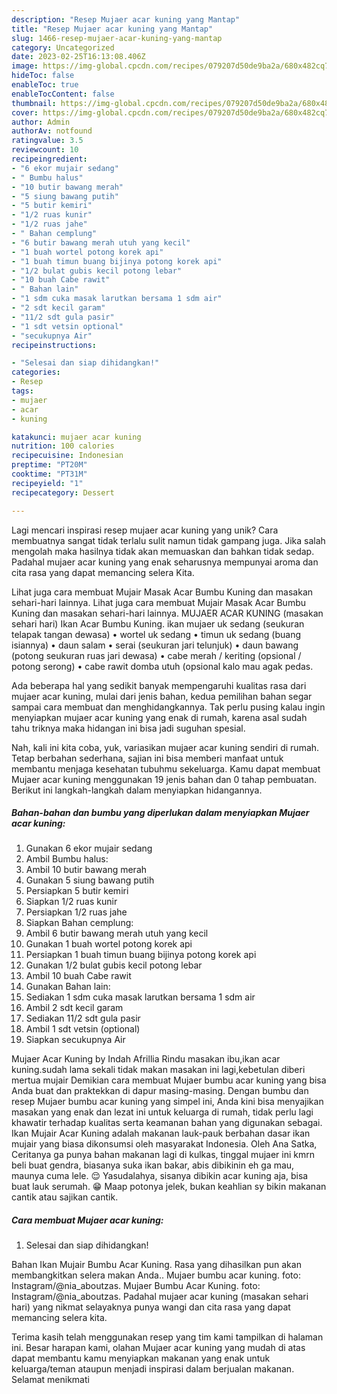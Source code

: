 ```yaml
---
description: "Resep Mujaer acar kuning yang Mantap"
title: "Resep Mujaer acar kuning yang Mantap"
slug: 1466-resep-mujaer-acar-kuning-yang-mantap
category: Uncategorized
date: 2023-02-25T16:13:08.406Z
image: https://img-global.cpcdn.com/recipes/079207d50de9ba2a/680x482cq70/mujaer-acar-kuning-foto-resep-utama.jpg
hideToc: false
enableToc: true
enableTocContent: false
thumbnail: https://img-global.cpcdn.com/recipes/079207d50de9ba2a/680x482cq70/mujaer-acar-kuning-foto-resep-utama.jpg
cover: https://img-global.cpcdn.com/recipes/079207d50de9ba2a/680x482cq70/mujaer-acar-kuning-foto-resep-utama.jpg
author: Admin
authorAv: notfound
ratingvalue: 3.5
reviewcount: 10
recipeingredient:
- "6 ekor mujair sedang"
- " Bumbu halus"
- "10 butir bawang merah"
- "5 siung bawang putih"
- "5 butir kemiri"
- "1/2 ruas kunir"
- "1/2 ruas jahe"
- " Bahan cemplung"
- "6 butir bawang merah utuh yang kecil"
- "1 buah wortel potong korek api"
- "1 buah timun buang bijinya potong korek api"
- "1/2 bulat gubis kecil potong lebar"
- "10 buah Cabe rawit"
- " Bahan lain"
- "1 sdm cuka masak larutkan bersama 1 sdm air"
- "2 sdt kecil garam"
- "11/2 sdt gula pasir"
- "1 sdt vetsin optional"
- "secukupnya Air"
recipeinstructions:

- "Selesai dan siap dihidangkan!"
categories:
- Resep
tags:
- mujaer
- acar
- kuning

katakunci: mujaer acar kuning 
nutrition: 100 calories
recipecuisine: Indonesian
preptime: "PT20M"
cooktime: "PT31M"
recipeyield: "1"
recipecategory: Dessert

---
```





Lagi mencari inspirasi resep mujaer acar kuning yang unik? Cara membuatnya sangat tidak terlalu sulit namun tidak gampang juga. Jika salah mengolah maka hasilnya tidak akan memuaskan dan bahkan tidak sedap. Padahal mujaer acar kuning yang enak seharusnya mempunyai aroma dan cita rasa yang dapat memancing selera Kita.





Lihat juga cara membuat Mujair Masak Acar Bumbu Kuning dan masakan sehari-hari lainnya. Lihat juga cara membuat Mujair Masak Acar Bumbu Kuning dan masakan sehari-hari lainnya. MUJAER ACAR KUNING (masakan sehari hari) Ikan Acar Bumbu Kuning. ikan mujaer uk sedang (seukuran telapak tangan dewasa) • wortel uk sedang • timun uk sedang (buang isiannya) • daun salam • serai (seukuran jari telunjuk) • daun bawang (potong seukuran ruas jari dewasa) • cabe merah / keriting (opsional / potong serong) • cabe rawit domba utuh (opsional kalo mau agak pedas.

Ada beberapa hal yang sedikit banyak mempengaruhi kualitas rasa dari mujaer acar kuning, mulai dari jenis bahan, kedua pemilihan bahan segar sampai cara membuat dan menghidangkannya. Tak perlu pusing kalau ingin menyiapkan mujaer acar kuning yang enak di rumah, karena asal sudah tahu triknya maka hidangan ini bisa jadi suguhan spesial.






Nah, kali ini kita coba, yuk, variasikan mujaer acar kuning sendiri di rumah. Tetap berbahan sederhana, sajian ini bisa memberi manfaat untuk membantu menjaga kesehatan tubuhmu sekeluarga. Kamu dapat membuat Mujaer acar kuning menggunakan 19 jenis bahan dan 0 tahap pembuatan. Berikut ini langkah-langkah dalam menyiapkan hidangannya.

<!--inarticleads1-->

##### Bahan-bahan dan bumbu yang diperlukan dalam menyiapkan Mujaer acar kuning:

1. Gunakan 6 ekor mujair sedang
1. Ambil  Bumbu halus:
1. Ambil 10 butir bawang merah
1. Gunakan 5 siung bawang putih
1. Persiapkan 5 butir kemiri
1. Siapkan 1/2 ruas kunir
1. Persiapkan 1/2 ruas jahe
1. Siapkan  Bahan cemplung:
1. Ambil 6 butir bawang merah utuh yang kecil
1. Gunakan 1 buah wortel potong korek api
1. Persiapkan 1 buah timun buang bijinya potong korek api
1. Gunakan 1/2 bulat gubis kecil potong lebar
1. Ambil 10 buah Cabe rawit
1. Gunakan  Bahan lain:
1. Sediakan 1 sdm cuka masak larutkan bersama 1 sdm air
1. Ambil 2 sdt kecil garam
1. Sediakan 11/2 sdt gula pasir
1. Ambil 1 sdt vetsin (optional)
1. Siapkan secukupnya Air


Mujaer Acar Kuning by Indah Afrillia Rindu masakan ibu,ikan acar kuning.sudah lama sekali tidak makan masakan ini lagi,kebetulan diberi mertua mujair Demikian cara membuat Mujaer bumbu acar kuning yang bisa Anda buat dan praktekkan di dapur masing-masing. Dengan bumbu dan resep Mujaer bumbu acar kuning yang simpel ini, Anda kini bisa menyajikan masakan yang enak dan lezat ini untuk keluarga di rumah, tidak perlu lagi khawatir terhadap kualitas serta keamanan bahan yang digunakan sebagai. Ikan Mujair Acar Kuning adalah makanan lauk-pauk berbahan dasar ikan mujair yang biasa dikonsumsi oleh masyarakat Indonesia. Oleh Ana Satka, Ceritanya ga punya bahan makanan lagi di kulkas, tinggal mujaer ini kmrn beli buat gendra, biasanya suka ikan bakar, abis dibikinin eh ga mau, maunya cuma lele. 😌 Yasudalahya, sisanya dibikin acar kuning aja, bisa buat lauk serumah. 😁 Maap potonya jelek, bukan keahlian sy bikin makanan cantik atau sajikan cantik. 

<!--inarticleads2-->

##### Cara membuat Mujaer acar kuning:


1. Selesai dan siap dihidangkan!

Bahan Ikan Mujair Bumbu Acar Kuning. Rasa yang dihasilkan pun akan membangkitkan selera makan Anda.. Mujaer bumbu acar kuning. foto: Instagram/@nia_aboutzas. Mujaer Bumbu Acar Kuning. foto: Instagram/@nia_aboutzas. Padahal mujaer acar kuning (masakan sehari hari) yang nikmat selayaknya punya wangi dan cita rasa yang dapat memancing selera kita. 

Terima kasih telah menggunakan resep yang tim kami tampilkan di halaman ini. Besar harapan kami, olahan Mujaer acar kuning yang mudah di atas dapat membantu kamu menyiapkan makanan yang enak untuk keluarga/teman ataupun menjadi inspirasi dalam berjualan makanan. Selamat menikmati
